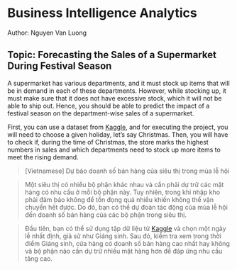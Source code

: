 # Business Intelligence Analytics

Author: Nguyen Van Luong

## Topic: Forecasting the Sales of a Supermarket During Festival Season

A supermarket has various departments, and it must stock up items that will be in demand in each of  these  departments.  However,  while  stocking  up,  it  must  make  sure  that  it  does  not  have  excessive  stock,  which  it  will  not  be  able  to  ship  out.  Hence,  you  should  be  able  to  predict  the  impact of a festival season on the department-wise sales of a supermarket.

First, you can use a dataset from [Kaggle](https://www.kaggle.com/c/walmart-recruiting-store-sales-forecasting/data), and for executing the project, you will need to choose a given holiday, let’s say Christmas. Then, you will have to check if, during the time of Christmas, the store marks the highest numbers in sales and which departments need to stock up more items to meet the rising demand.



> \[Vietnamese\] Dự báo doanh số bán hàng của siêu thị trong mùa lễ hội

> Một siêu thị có nhiều bộ phận khác nhau và cần phải dự trữ các mặt hàng có nhu cầu ở mỗi bộ phận này. Tuy nhiên, trong khi nhập kho phải đảm bảo không để tồn đọng quá nhiều khiến không thể vận chuyển hết được. Do đó, bạn có thể dự đoán tác động của mùa lễ hội đến doanh số bán hàng của các bộ phận trong siêu thị.

> Đầu tiên, bạn có thể sử dụng tập dữ liệu từ [Kaggle](https://www.kaggle.com/c/walmart-recruiting-store-sales-forecasting/data) và chọn một ngày lễ nhất định, giả sử như Giáng sinh. Sau đó, kiểm tra xem trong thời điểm Giáng sinh, cửa hàng có doanh số bán hàng cao nhất hay không và bộ phận nào cần dự trữ nhiều mặt hàng hơn để đáp ứng nhu cầu tăng cao.
